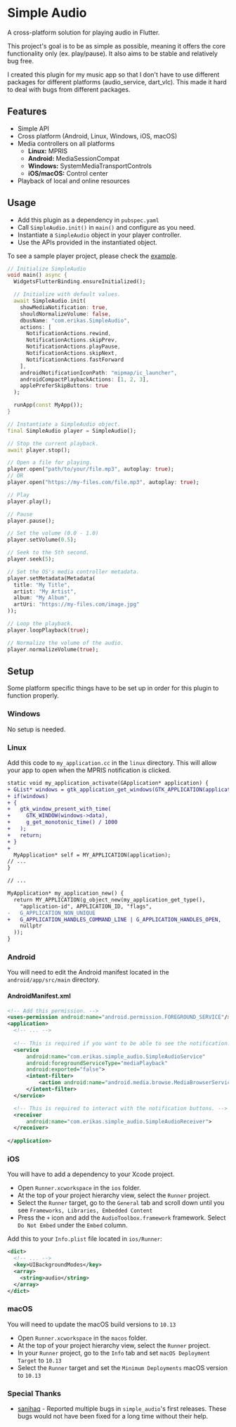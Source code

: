 # Simple Audio

A cross-platform solution for playing audio in Flutter.

This project's goal is to be as simple as possible, meaning it offers the core functionality only (ex. play/pause).
It also aims to be stable and relatively bug free.

I created this plugin for my music app so that I don't have to use different packages for different
platforms (audio_service, dart_vlc). This made it hard to deal with bugs from different packages.

## Features
- Simple API
- Cross platform (Android, Linux, Windows, iOS, macOS)
- Media controllers on all platforms
  - **Linux:** MPRIS
  - **Android:** MediaSessionCompat
  - **Windows:** SystemMediaTransportControls
  - **iOS/macOS:** Control center
- Playback of local and online resources

## Usage
- Add this plugin as a dependency in ``pubspec.yaml``
- Call ``SimpleAudio.init()`` in ``main()`` and configure as you need.
- Instantiate a ``SimpleAudio`` object in your player controller.
- Use the APIs provided in the instantiated object.

To see a sample player project, please check the [example](https://github.com/erikas-taroza/simple_audio/tree/master/example).

```dart
// Initialize SimpleAudio
void main() async {
  WidgetsFlutterBinding.ensureInitialized();

  // Initialize with default values.
  await SimpleAudio.init(
    showMediaNotification: true,
    shouldNormalizeVolume: false,
    dbusName: "com.erikas.SimpleAudio",
    actions: [
      NotificationActions.rewind,
      NotificationActions.skipPrev,
      NotificationActions.playPause,
      NotificationActions.skipNext,
      NotificationActions.fastForward
    ],
    androidNotificationIconPath: "mipmap/ic_launcher",
    androidCompactPlaybackActions: [1, 2, 3],
    applePreferSkipButtons: true
  );

  runApp(const MyApp());
}

// Instantiate a SimpleAudio object.
final SimpleAudio player = SimpleAudio();

// Stop the current playback.
await player.stop();

// Open a file for playing.
player.open("path/to/your/file.mp3", autoplay: true);
// OR
player.open("https://my-files.com/file.mp3", autoplay: true);

// Play
player.play();

// Pause
player.pause();

// Set the volume (0.0 - 1.0)
player.setVolume(0.5);

// Seek to the 5th second.
player.seek(5);

// Set the OS's media controller metadata.
player.setMetadata(Metadata(
  title: "My Title",
  artist: "My Artist",
  album: "My Album",
  artUri: "https://my-files.com/image.jpg"
));

// Loop the playback.
player.loopPlayback(true);

// Normalize the volume of the audio.
player.normalizeVolume(true);
```

## Setup
Some platform specific things have to be set up in order for this plugin to function properly.

### Windows
No setup is needed.

### Linux
Add this code to `my_application.cc` in the `linux` directory. This will allow
your app to open when the MPRIS notification is clicked.

```diff
static void my_application_activate(GApplication* application) {
+ GList* windows = gtk_application_get_windows(GTK_APPLICATION(application));
+ if(windows)
+ {
+   gtk_window_present_with_time(
+     GTK_WINDOW(windows->data),
+     g_get_monotonic_time() / 1000
+   );
+   return;
+ }
+
  MyApplication* self = MY_APPLICATION(application);
// ...
}

// ...

MyApplication* my_application_new() {
  return MY_APPLICATION(g_object_new(my_application_get_type(),
    "application-id", APPLICATION_ID, "flags",
-   G_APPLICATION_NON_UNIQUE
+   G_APPLICATION_HANDLES_COMMAND_LINE | G_APPLICATION_HANDLES_OPEN,
    nullptr
  ));
}
```

### Android
You will need to edit the Android manifest located in the ``android/app/src/main`` directory.

#### AndroidManifest.xml
```xml
<!-- Add this permission. -->
<uses-permission android:name="android.permission.FOREGROUND_SERVICE"/>
<application>
  <!-- ... -->
  
  <!-- This is required if you want to be able to see the notification. -->
  <service
      android:name="com.erikas.simple_audio.SimpleAudioService"
      android:foregroundServiceType="mediaPlayback"
      android:exported="false">
      <intent-filter>
          <action android:name="android.media.browse.MediaBrowserService" />
      </intent-filter>
  </service>

  <!-- This is required to interact with the notification buttons. -->
  <receiver
      android:name="com.erikas.simple_audio.SimpleAudioReceiver">
  </receiver>
  
</application>
```

### iOS
You will have to add a dependency to your Xcode project.

- Open ``Runner.xcworkspace`` in the ``ios`` folder.
- At the top of your project hierarchy view, select the ``Runner`` project.
- Select the ``Runner`` target, go to the ``General`` tab and scroll down until you see ``Frameworks, Libraries, Embedded Content``
- Press the ``+`` icon and add the ``AudioToolbox.framework`` framework. Select ``Do Not Embed`` under the ``Embed`` column.

Add this to your ``Info.plist`` file located in ``ios/Runner``:
```xml
<dict>
  <!-- ... -->
  <key>UIBackgroundModes</key>
  <array>
    <string>audio</string>
  </array>
</dict>
```

### macOS
You will need to update the macOS build versions to ``10.13``

- Open ``Runner.xcworkspace`` in the ``macos`` folder.
- At the top of your project hierarchy view, select the ``Runner`` project.
- In your ``Runner`` project, go to the ``Info`` tab and set ``macOS Deployment Target`` to ``10.13``
- Select the ``Runner`` target and set the ``Minimum Deployments`` macOS version to ``10.13``

### Special Thanks
- [sanihaq](https://github.com/sanihaq) - Reported multiple bugs in `simple_audio`'s first releases.
  These bugs would not have been fixed for a long time without their help.